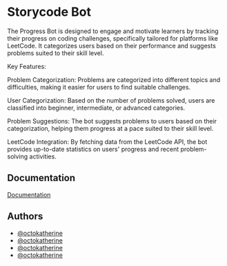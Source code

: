 # Storycode Bot 

The Progress Bot is designed to engage and motivate learners by tracking their progress on coding challenges, specifically tailored for platforms like LeetCode. It categorizes users based on their performance and suggests problems suited to their skill level.

Key Features:

Problem Categorization: Problems are categorized into different topics and difficulties, making it easier for users to find suitable challenges.

User Categorization: Based on the number of problems solved, users are classified into beginner, intermediate, or advanced categories.

Problem Suggestions: The bot suggests problems to users based on their categorization, helping them progress at a pace suited to their skill level.

LeetCode Integration: By fetching data from the LeetCode API, the bot provides up-to-date statistics on users' progress and recent problem-solving activities.



## Documentation

[Documentation](https://docs.google.com/document/d/1bIFhrrQd0NN_MurObBUmHsBlhdUpOVbGMdMLdyhh7ok/edit?usp=sharing)


## Authors

- [@octokatherine](https://github.com/sivamshindukuri)
- [@octokatherine](https://github.com/yoge1212)
- [@octokatherine](https://github.com/johnyehia)
- [@octokatherine](https://github.com/ksgupta27)




